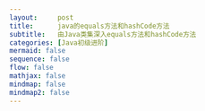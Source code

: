 ```yaml
---
layout:     post
title:      java的equals方法和hashCode方法
subtitle:   由Java类集深入equals方法和hashCode方法
categories: [Java初级进阶]
mermaid: false
sequence: false
flow: false
mathjax: false
mindmap: false
mindmap2: false
---
```

